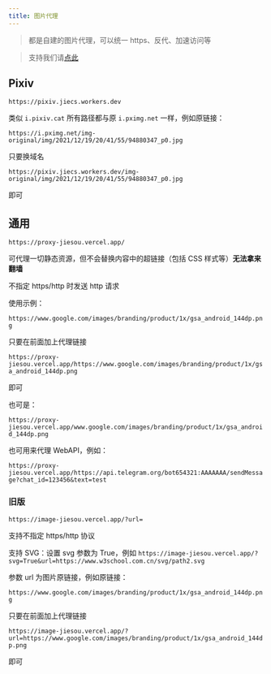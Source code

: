 ```yaml
---
title: 图片代理
---
```


> 都是自建的图片代理，可以统一 https、反代、加速访问等

> 支持我们请[点此](/donate.html)

## Pixiv <Badge text="被墙" type="warning"/>

```
https://pixiv.jiecs.workers.dev
```

类似 `i.pixiv.cat` 所有路径都与原 `i.pximg.net` 一样，例如原链接：

`https://i.pximg.net/img-original/img/2021/12/19/20/41/55/94880347_p0.jpg`

只要换域名

`https://pixiv.jiecs.workers.dev/img-original/img/2021/12/19/20/41/55/94880347_p0.jpg`

即可


## 通用 <Badge text="暂停开放" type="danger"/>

```
https://proxy-jiesou.vercel.app/
```

可代理一切静态资源，但不会替换内容中的超链接（包括 CSS 样式等）**无法拿来翻墙**

不指定 https/http 时发送 http 请求

使用示例：

`https://www.google.com/images/branding/product/1x/gsa_android_144dp.png`

只要在前面加上代理链接

`https://proxy-jiesou.vercel.app/https://www.google.com/images/branding/product/1x/gsa_android_144dp.png`

即可

也可是：

`https://proxy-jiesou.vercel.app/www.google.com/images/branding/product/1x/gsa_android_144dp.png`

也可用来代理 WebAPI，例如：

`https://proxy-jiesou.vercel.app/https://api.telegram.org/bot654321:AAAAAAA/sendMessage?chat_id=123456&text=test`

### 旧版 <Badge text="已弃用" type="warning"/>

```
https://image-jiesou.vercel.app/?url=
```

支持不指定 https/http 协议

支持 SVG：设置 svg 参数为 True，例如 `https://image-jiesou.vercel.app/?svg=True&url=https://www.w3school.com.cn/svg/path2.svg`

参数 url 为图片原链接，例如原链接：

`https://www.google.com/images/branding/product/1x/gsa_android_144dp.png`

只要在前面加上代理链接

`https://image-jiesou.vercel.app/?url=https://www.google.com/images/branding/product/1x/gsa_android_144dp.png`

即可
